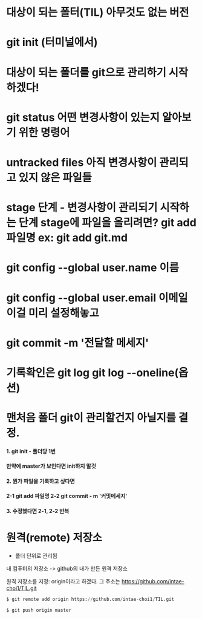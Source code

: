# 대상이 되는 폴터(TIL) 아무것도 없는 버전
# git init (터미널에서)
# 대상이 되는 폴더를 git으로 관리하기 시작하겠다!

# git status 어떤 변경사항이 있는지 알아보기 위한 명령어

# untracked files 아직 변경사항이 관리되고 있지 않은 파일들
# stage 단계 - 변경사항이 관리되기 시작하는 단계    stage에 파일을 올리려면? git add 파일명  ex: git add git.md

# git config --global user.name 이름
# git config --global user.email 이메일  이걸 미리 설정해놓고
# git commit -m '전달할 메세지' 
# 

#  기록확인은 git log     git log --oneline(옵션)
# 맨처음 폴더 git이 관리할건지 아닐지를 결정. 
#### 1. git init - 폴더당 1번
#### 만약에 master가 보인다면 init하지 말것
#### 2. 뭔가 파일을 기록하고 싶다면 
####  2-1 git add 파일명  2-2 git commit - m '커밋메세지'
#### 3. 수정했다면 2-1, 2-2 반복 




# 원격(remote) 저장소

- 폴더 단위로 관리됨

내 컴퓨터의 저장소 -> github의 내가 만든 원격 저장소



원격 저장소를 지정: origin이라고 하겠다. 그 주소는 https://github.com/intae-choi1/TIL.git

```python
$ git remote add origin https://github.com/intae-choi1/TIL.git
```



```shell
$ git push origin master
```

